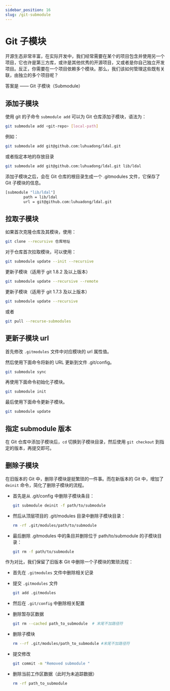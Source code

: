 ```yaml
---
sidebar_position: 16
slug: /git-submodule
---
```


# Git 子模块



开源生态非常丰富，在实际开发中，我们经常需要在某个的项目包含并使用另一个项目，它也许是第三方库，或许是其他优秀的开源项目，又或者是你自己独立开发项目。反正，你需要在一个项目依赖多个模块。那么，我们该如何管理这些既有关联，由独立的多个项目呢？

答案是 —— Git 子模块（Submodule）



## 添加子模块

使用 git 的子命令 `submodule add` 可以为 Git 仓库添加子模块，语法为：

```bash
git submodule add <git-repo> [local-path]
```

例如：

```bash
git submodule add git@github.com:luhuadong/ldal.git
```

或者指定本地的存放目录

```bash
git submodule add git@github.com:luhuadong/ldal.git lib/ldal
```

添加子模块之后，会在 Git 仓库的根目录生成一个 .gitmodules 文件，它保存了 Git 子模块的信息。

```bash
[submodule "lib/ldal"]
        path = lib/ldal
        url = git@github.com:luhuadong/ldal.git
```



## 拉取子模块

如果首次克隆仓库及其模块，使用：

```bash
git clone --recursive 仓库地址
```

对于仓库首次拉取模块，可以使用：

```bash
git submodule update --init --recursive
```

更新子模块（适用于 git 1.8.2 及以上版本）

```bash
git submodule update --recursive --remote
```

更新子模块（适用于 git 1.7.3 及以上版本）

```bash
git submodule update --recursive
```

或者

```bash
git pull --recurse-submodules
```



## 更新子模块 url

首先修改 `.gitmodules` 文件中对应模块的 url 属性值。

然后使用下面命令将新的 URL 更新到文件 .git/config。

```bash
git submodule sync
```

再使用下面命令初始化子模块。

```bash
git submodule init
```

最后使用下面命令更新子模块。

```bash
git submodule update
```



## 指定 submodule 版本

在 Git 仓库中添加子模块后，`cd` 切换到子模块目录，然后使用 `git checkout` 到指定的版本，再提交即可。





## 删除子模块

在旧版本的 Git 中，删除子模块是挺繁琐的一件事。而在新版本的 Git 中，增加了 `deinit` 命令，简化了删除子模块的流程。

- 首先是从 .git/config 中删除子模块条目：

  ```bash
  git submodule deinit -f path/to/submodule
  ```

- 然后从顶层项目的 .git/modules 目录中删除子模块目录：

  ```bash
  rm -rf .git/modules/path/to/submodule
  ```

- 最后删除 .gitmodules 中的条目并删除位于 path/to/submodule 的子模块目录：

  ```bash
  git rm -f path/to/submodule
  ```

作为对比，我们保留了旧版本 Git 中删除一个子模块的繁琐流程：

- 首先在 `.gitmodules` 文件中删除相关记录

- 提交 `.gitmodules` 文件

  ```bash
  git add .gitmodules
  ```

- 然后在 `.git/config` 中删除相关配置

- 删除暂存区数据

  ```bash
  git rm --cached path_to_submodule  # 末尾不加路径符
  ```

- 删除子模块

  ```bash
  rm --rf .git/modules/path_to_submodule #末尾不加路径符
  ```

- 提交修改

  ```bash
  git commit -m "Removed submodule "
  ```

- 删除当前工作区数据（此时为未追踪数据）

  ```bash
  rm -rf path_to_submodule
  ```

